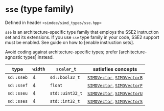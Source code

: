# `sse` (type family)

Defined in header `<simdee/simd_types/sse.hpp>`

`sse` is an architecture-specific type family that employs the SSE2 instruction set and its extensions. If you use `sse` type family in your code, SSE2 support must be enabled. See guide on how to [enable instruction sets].

Avoid coding against architecture-specific types; prefer [architecture-agnostic types] instead.

type       | `width` | `scalar_t`      | satisfies concepts
-----------|---------|-----------------|----------------------------------------------------------------
`sd::sseb` | 4       | `sd::bool32_t`  | [`SIMDVector`](SIMDVector.md), [`SIMDVectorB`](SIMDVectorB.md)
`sd::ssef` | 4       | `float`         | [`SIMDVector`](SIMDVector.md), [`SIMDVectorF`](SIMDVectorF.md)
`sd::sseu` | 4       | `std::uint32_t` | [`SIMDVector`](SIMDVector.md), [`SIMDVectorU`](SIMDVectorU.md)
`sd::sses` | 4       | `std::int32_t`  | [`SIMDVector`](SIMDVector.md), [`SIMDVectorS`](SIMDVectorS.md)
